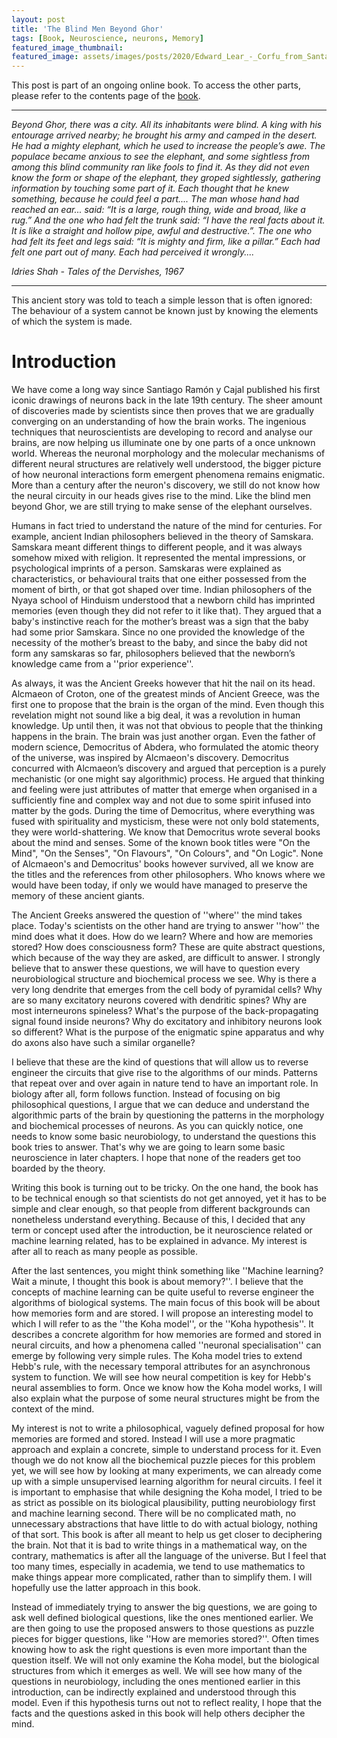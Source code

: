 ```yaml
---
layout: post
title: 'The Blind Men Beyond Ghor'
tags: [Book, Neuroscience, neurons, Memory]
featured_image_thumbnail:
featured_image: assets/images/posts/2020/Edward_Lear_-_Corfu_from_Santa_Decca_-_Google_Art_Project.jpg
---
```


This post is part of an ongoing online book. To access the other parts, please refer to the contents page of the [book](https://lums.blog/The-Competitive-Neuron).

***

_Beyond Ghor, there was a city. All its inhabitants were blind. A king with his entourage arrived nearby; he brought his army and camped in the desert. He had a mighty elephant, which he used to increase the people’s awe. The populace became anxious to see the elephant, and some sightless from among this blind community ran like fools to find it. As they did not even know the form or shape of the elephant, they groped sightlessly, gathering information by touching some part of it. Each thought that he knew something, because he could feel a part.... The man whose hand had reached an ear... said: “It is a large, rough thing, wide and broad, like a rug.” And the one who had felt the trunk said: “I have the real facts about it. It is like a straight and hollow pipe, awful and destructive.”. The one who had felt its feet and legs said: “It is mighty and firm, like a pillar.” Each had felt one part out of many. Each had perceived it wrongly...._

<cite>Idries Shah - Tales of the Dervishes, 1967</cite>

***

This ancient story was told to teach a simple lesson that is often ignored: The behaviour of a system cannot be known just by knowing the elements of which the system is made.

# Introduction
We have come a long way since  Santiago Ramón y Cajal published his first iconic drawings of neurons back in the late 19th century. The sheer amount of discoveries made by scientists since then proves that we are gradually converging on an understanding of how the brain works. The ingenious techniques that neuroscientists are developing to record and analyse our brains, are now helping us illuminate one by one parts of a once unknown world. Whereas the neuronal morphology and the molecular mechanisms of different neural structures are relatively well understood, the bigger picture of how neuronal interactions form emergent phenomena remains enigmatic. More than a century after the neuron's discovery, we still do not know how the neural circuity in our heads gives rise to the mind. Like the blind men beyond Ghor, we are still trying to make sense of the elephant ourselves.

Humans in fact tried to understand the nature of the mind for centuries. For example, ancient Indian philosophers believed in the theory of Samskara. Samskara meant different things to different people, and it was always somehow mixed with religion. It represented the mental impressions, or psychological imprints of a person. Samskaras were explained as characteristics, or behavioural traits that one either possessed from the moment of birth, or that got shaped over time. Indian philosophers  of the Nyaya school of Hinduism understood that a newborn child has imprinted memories (even though they did not refer to it like that). They argued that a baby's instinctive reach for the mother’s breast was a sign that the baby had some prior Samskara. Since no one provided the knowledge of the necessity of the mother’s breast to the baby, and since the baby did not form any samskaras so far, philosophers believed that the newborn’s knowledge came from a ''prior experience''.

As always, it was the Ancient Greeks however that hit the nail on its head. Alcmaeon of Croton, one of the greatest minds of Ancient Greece, was the first one to propose that the brain is the organ of the mind. Even though this revelation might not sound like a big deal, it was a revolution in human knowledge. Up until then, it was not that obvious to people that the thinking happens in the brain. The brain was just another organ. Even the father of modern science, Democritus of Abdera, who formulated the atomic theory of the universe, was inspired by Alcmaeon's discovery. Democritus concurred with Alcmaeon’s discovery and argued that perception is a purely mechanistic (or one might say algorithmic) process. He argued that thinking and feeling were just attributes of matter that emerge when organised in a sufficiently fine and complex way and not due to some spirit infused into matter by the gods. During the time of Democritus, where everything was fused with spirituality and mysticism, these were not only bold statements, they were world-shattering. We know that Democritus wrote several books about the mind and senses. Some of the known book titles were "On the Mind", "On the Senses", "On Flavours", "On Colours", and "On Logic". None of Alcmaeon's and Democritus' books however survived, all we know are the titles and the references from other philosophers. Who knows where we would have been today, if only we would have managed to preserve the memory of these ancient giants.

The Ancient Greeks answered the question of ''where'' the mind takes place. Today's scientists on the other hand are trying to answer ''how'' the mind does what it does. How do we learn? Where and how are memories stored? How does consciousness form? These are quite abstract questions, which because of the way they are asked, are difficult to answer. I strongly believe that to answer these questions, we will have to question every neurobiological structure and biochemical process we see. Why is there a very long dendrite that emerges from the cell body of pyramidal cells? Why are so many excitatory neurons covered with dendritic spines? Why are most interneurons spineless? What's the purpose of the back-propagating signal found inside neurons? Why do excitatory and inhibitory neurons look so different? What is the purpose of the enigmatic spine apparatus and why do axons also have such a similar organelle?

I believe that these are the kind of questions that will allow us to reverse engineer the circuits that give rise to the algorithms of our minds. Patterns that repeat over and over again in nature tend to have an important role. In biology after all, form follows function. Instead of focusing on big philosophical questions, I argue that we can deduce and understand the algorithmic parts of the brain by questioning the patterns in the morphology and biochemical processes of neurons. As you can quickly notice, one needs to know some basic neurobiology, to understand the questions this book tries to answer. That's why we are going to learn some basic neuroscience in later chapters. I hope that none of the readers get too boarded by the theory.

Writing this book is turning out to be tricky. On the one hand, the book has to be technical enough so that scientists do not get annoyed, yet it has to be simple and clear enough, so that people from different backgrounds can nonetheless understand everything. Because of this, I decided that any term or concept used after the introduction, be it neuroscience related or machine learning related, has to be explained in advance. My interest is after all to reach as many people as possible.

After the last sentences, you might think something like ''Machine learning? Wait a minute, I thought this book is about memory?''. I believe that the concepts of machine learning can be quite useful to reverse engineer the algorithms of biological systems. The main focus of this book will be about how memories form and are stored. I will propose an interesting model to which I will refer to as the ''the Koha model'', or the ''Koha hypothesis''. It describes a concrete algorithm for how memories are formed and stored in neural circuits, and how a phenomena called ''neuronal specialisation'' can emerge by following very simple rules. The Koha model tries to extend Hebb's rule, with the necessary temporal attributes for an asynchronous system to function. We will see how neural competition is key for Hebb's neural assemblies to form. Once we know how the Koha model works, I will also explain what the purpose of some neural structures might be from the context of the mind.

My interest is not to write a philosophical, vaguely defined proposal for how memories are formed and stored. Instead I will use a more pragmatic approach and explain a concrete, simple to understand process for it. Even though we do not know all the biochemical puzzle pieces for this problem yet, we will see how by looking at many experiments, we can already come up with a simple unsupervised learning algorithm for neural circuits. I feel it is important to emphasise that while designing the Koha model, I tried to be as strict as possible on its biological plausibility, putting neurobiology first and machine learning second. There will be no complicated math, no unnecessary abstractions that have little to do with actual biology, nothing of that sort. This book is after all meant to help us get closer to deciphering the brain. Not that it is bad to write things in a mathematical way, on the contrary, mathematics is after all the language of the universe. But I feel that too many times, especially in academia, we tend to use mathematics to make things appear more complicated, rather than to simplify them. I will hopefully use the latter approach in this book.

Instead of immediately trying to answer the big questions, we are going to ask well defined biological questions, like the ones mentioned earlier. We are then going to use the proposed answers to those questions as puzzle pieces for bigger questions, like ''How are memories stored?''. Often times knowing how to ask the right questions is even more important than the question itself. We will not only examine the Koha model, but the biological structures from which it emerges as well. We will see how many of the questions in neurobiology, including the ones mentioned earlier in this introduction, can be indirectly explained and understood through this model. Even if this hypothesis turns out not to reflect reality, I hope that the facts and the questions asked in this book will help others decipher the mind.
